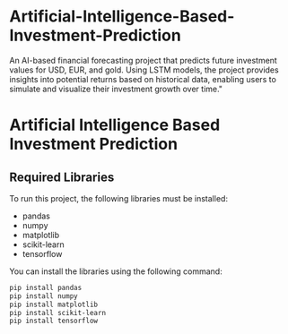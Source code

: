 # Artificial-Intelligence-Based-Investment-Prediction
An AI-based financial forecasting project that predicts future investment values for USD, EUR, and gold. Using LSTM models, the project provides insights into potential returns based on historical data, enabling users to simulate and visualize their investment growth over time."
# Artificial Intelligence Based Investment Prediction

## Required Libraries

To run this project, the following libraries must be installed:

- pandas
- numpy
- matplotlib
- scikit-learn
- tensorflow

You can install the libraries using the following command:

```bash
pip install pandas
pip install numpy
pip install matplotlib
pip install scikit-learn
pip install tensorflow
